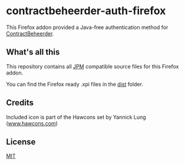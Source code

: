 # contractbeheerder-auth-firefox
This Firefox addon provided a Java-free authentication method for [ContractBeheerder](http://www.contractbeheerder.nl/).

## What's all this
This repository contains all [JPM](https://github.com/mozilla/jpm/) compatible source files for this Firefox addon.

You can find the Firefox ready .xpi files in the [dist](dist) folder.

## Credits
Included icon is part of the Hawcons set by Yannick Lung (www.hawcons.com)

## License
[MIT](LICENSE)
